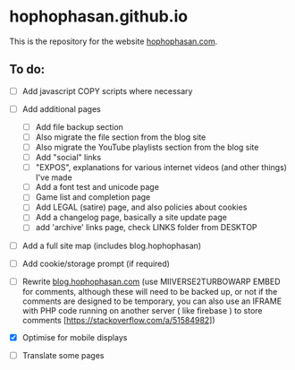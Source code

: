 # hophophasan.github.io
This is the repository for the website [hophophasan.com](https://hophophasan.com).
## To do:
- [ ] Add javascript COPY scripts where necessary
- [ ] Add additional pages
    - [ ] Add file backup section 
    - [ ] Also migrate the file section from the blog site
    - [ ] Also migrate the YouTube playlists section from the blog site
    - [ ] Add "social" links
    - [ ] "EXPOS", explanations for various internet videos (and other things) I've made
    - [ ] Add a font test and unicode page
    - [ ] Game list and completion page
    - [ ] Add LEGAL (satire) page, and also policies about cookies
    - [ ] Add a changelog page, basically a site update page
    - [ ] add 'archive' links page, check LINKS folder from DESKTOP
- [ ] Add a full site map (includes blog.hophophasan)
- [ ] Add cookie/storage prompt (if required) 
- [ ] Rewrite [blog.hophophasan.com](https://blog.hophophasan.com) (use MIIVERSE2TURBOWARP EMBED for comments, although these will need to be backed up, or not if the comments are designed to be temporary, you can also use an IFRAME with PHP code running on another server ( like firebase ) to store comments  [https://stackoverflow.com/a/51584982])
- [X] Optimise for mobile displays
- [ ] Translate some pages

